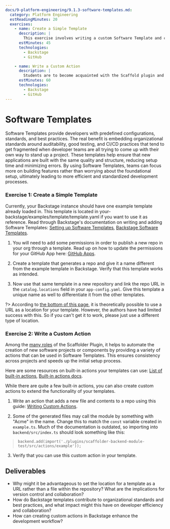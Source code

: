 ```yaml
---
docs/9-platform-engineering/9.1.3-software-templates.md:
  category: Platform Engineering
  estReadingMinutes: 20
  exercises:
    - name: Create a Simple Template
      description: |
        This exercise involves writing a custom Software Template and configuring Backstage to register it as an entity that can be used from the UI, and then using the template to publish a new repo in a GitHub organization.  This can be achieved by following two separate guides in Spotify's official Backstage docs: one for writing the Software Template, and the other for providing Backstage with the necessary permissions to publish new GitHub repos using the Template.  Some extra time is allotted for misc. debugging, since it seems that Backstage is in a transitory period and there's no telling whether their guides will remain accurate.
      estMinutes: 45
      technologies:
        - Backstage
        - GitHub

    - name: Write a Custom Action
      description: |
        Students are to become acquainted with the Scaffold plugin and extend this plugin by writing a custom action which can be used in the custom template they wrote in the previous exercise.  Some special instructions are provided because the only available official guides are outdated.
      estMinutes: 60
      technologies:
        - Backstage
        - GitHub
---
```


# Software Templates

Software Templates provide developers with predefined configurations, standards, and best practices. The real benefit is embedding organizational standards around auditability, good testing, and CI/CD practices that tend to get fragmented when developer teams are all trying to come up with their own way to stand up a project. These templates help ensure that new applications are built with the same quality and structure, reducing setup time and minimizing errors. By using Software Templates, teams can focus more on building features rather than worrying about the foundational setup, ultimately leading to more efficient and standardized development processes.

### Exercise 1: Create a Simple Template

Currently, your Backstage instance should have one example template already loaded in. This template is located in your-backstage/examples/template/template.yaml if you want to use it as reference. Read through Backstage's documentation on writing and adding Software Templates: [Setting up Software Templates](https://backstage.io/docs/features/software-templates/adding-templates), [Backstage Software Templates](https://backstage.io/docs/features/software-templates/).

1. You will need to add some permissions in order to publish a new repo in your org through a template. Read up on how to update the permissions for your GitHub App here: [GitHub Apps](https://backstage.io/docs/integrations/github/github-apps/#app-permissions).

2. Create a template that generates a repo and give it a name different from the example template in Backstage. Verify that this template works as intended.

3. Now use that same template in a new repository and link the repo URL in the `catalog.locations` field in your `app-config.yaml`. Give this template a unique name as well to differentiate it from the other templates.

  ?> According to [the bottom of this page](https://backstage.io/docs/features/software-templates/adding-templates), it is theoretically possible to use a URL as a location for your template.  However, the authors have had limited success with this.  So if you can't get it to work, please just use a different type of location.

### Exercise 2: Write a Custom Action

Among the [many roles](https://backstage.io/docs/reference/plugin-scaffolder/) of the Scaffolder Plugin, it helps to automate the creation of new software projects or components by providing a variety of actions that can be used in Software Templates. This ensures consistency across projects and speeds up the initial setup process.

Here are some resources on built-in actions your templates can use: [List of built-in actions](https://github.com/backstage/backstage/tree/master/plugins/scaffolder-backend/src/scaffolder/actions/builtin), [Built-in actions docs](https://backstage.io/docs/features/software-templates/builtin-actions/).

While there are quite a few built-in actions, you can also create custom actions to extend the functionality of your templates.

1. Write an action that adds a new file and contents to a repo using this guide: [Writing Custom Actions](https://backstage.io/docs/features/software-templates/writing-custom-actions/).

2. Some of the generated files may call the module by something with "Acme" in the name. Change this to match the `const` variable created in `example.ts`. Much of the documentation is outdated, so importing into `backend/src/index.ts` should look something like this:
> `backend.add(import('./plugins/scaffolder-backend-module-test/src/actions/example'));`

3. Verify that you can use this custom action in your template.

## Deliverables

- Why might it be advantageous to set the location for a template as a URL rather than a file within the repository? What are the implications for version control and collaboration?
- How do Backstage templates contribute to organizational standards and best practices, and what impact might this have on developer efficiency and collaboration?
- How can creating custom actions in Backstage enhance the development workflow?
